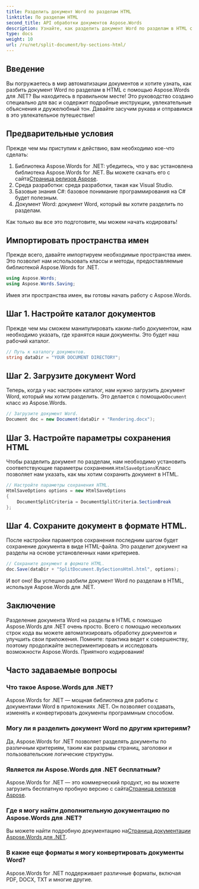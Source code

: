 ```yaml
---
title: Разделить документ Word по разделам HTML
linktitle: По разделам HTML
second_title: API обработки документов Aspose.Words
description: Узнайте, как разделить документ Word по разделам в HTML с помощью Aspose.Words для .NET, с помощью этого подробного пошагового руководства.
type: docs
weight: 10
url: /ru/net/split-document/by-sections-html/
---
```

## Введение

Вы погружаетесь в мир автоматизации документов и хотите узнать, как разбить документ Word по разделам в HTML с помощью Aspose.Words для .NET? Вы находитесь в правильном месте! Это руководство создано специально для вас и содержит подробные инструкции, увлекательные объяснения и дружелюбный тон. Давайте засучим рукава и отправимся в это увлекательное путешествие!

## Предварительные условия

Прежде чем мы приступим к действию, вам необходимо кое-что сделать:

1.  Библиотека Aspose.Words for .NET: убедитесь, что у вас установлена библиотека Aspose.Words for .NET. Вы можете скачать его с сайта[Страница релизов Aspose](https://releases.aspose.com/words/net/).
2. Среда разработки: среда разработки, такая как Visual Studio.
3. Базовые знания C#: базовое понимание программирования на C# будет полезным.
4. Документ Word: документ Word, который вы хотите разделить по разделам.

Как только вы все это подготовите, мы можем начать кодировать!

## Импортировать пространства имен

Прежде всего, давайте импортируем необходимые пространства имен. Это позволит нам использовать классы и методы, предоставляемые библиотекой Aspose.Words for .NET.

```csharp
using Aspose.Words;
using Aspose.Words.Saving;
```

Имея эти пространства имен, вы готовы начать работу с Aspose.Words.

## Шаг 1. Настройте каталог документов

Прежде чем мы сможем манипулировать каким-либо документом, нам необходимо указать, где хранятся наши документы. Это будет наш рабочий каталог.

```csharp
// Путь к каталогу документов.
string dataDir = "YOUR DOCUMENT DIRECTORY";
```

## Шаг 2. Загрузите документ Word

 Теперь, когда у нас настроен каталог, нам нужно загрузить документ Word, который мы хотим разделить. Это делается с помощью`Document` класс из Aspose.Words.

```csharp
// Загрузите документ Word.
Document doc = new Document(dataDir + "Rendering.docx");
```

## Шаг 3. Настройте параметры сохранения HTML

 Чтобы разделить документ по разделам, нам необходимо установить соответствующие параметры сохранения.`HtmlSaveOptions`Класс позволяет нам указать, как мы хотим сохранить документ в HTML.

```csharp
// Настройте параметры сохранения HTML.
HtmlSaveOptions options = new HtmlSaveOptions
{
    DocumentSplitCriteria = DocumentSplitCriteria.SectionBreak
};
```

## Шаг 4. Сохраните документ в формате HTML.

После настройки параметров сохранения последним шагом будет сохранение документа в виде HTML-файла. Это разделит документ на разделы на основе установленных нами критериев.

```csharp
// Сохраните документ в формате HTML.
doc.Save(dataDir + "SplitDocument.BySectionsHtml.html", options);
```

И вот оно! Вы успешно разбили документ Word по разделам в HTML, используя Aspose.Words для .NET.

## Заключение

Разделение документа Word на разделы в HTML с помощью Aspose.Words для .NET очень просто. Всего с помощью нескольких строк кода вы можете автоматизировать обработку документов и улучшить свои приложения. Помните: практика ведет к совершенству, поэтому продолжайте экспериментировать и исследовать возможности Aspose.Words. Приятного кодирования!

## Часто задаваемые вопросы

### Что такое Aspose.Words для .NET?

Aspose.Words for .NET — мощная библиотека для работы с документами Word в приложениях .NET. Он позволяет создавать, изменять и конвертировать документы программным способом.

### Могу ли я разделить документ Word по другим критериям?

Да, Aspose.Words for .NET позволяет разделять документы по различным критериям, таким как разрывы страниц, заголовки и пользовательские логические структуры.

### Является ли Aspose.Words для .NET бесплатным?

 Aspose.Words for .NET — это коммерческий продукт, но вы можете загрузить бесплатную пробную версию с сайта[Страница релизов Aspose](https://releases.aspose.com/).

### Где я могу найти дополнительную документацию по Aspose.Words для .NET?

 Вы можете найти подробную документацию на[Страница документации Aspose.Words для .NET](https://reference.aspose.com/words/net/).

### В какие еще форматы я могу конвертировать документы Word?

Aspose.Words for .NET поддерживает различные форматы, включая PDF, DOCX, TXT и многие другие.